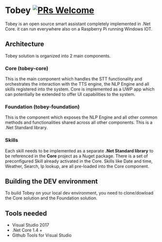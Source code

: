 # Tobey [![PRs Welcome](https://img.shields.io/badge/PRs-welcome-brightgreen.svg?style=flat-square)](http://makeapullrequest.com)

Tobey is an open source smart assistant completely implemented in .Net Core. it can run everywhere also on a Raspberry Pi running Windows IOT.

## Architecture

Tobey solution is organized into 2 main components.

### **Core (tobey-core)**
This is the main component which handles the STT functionality and orchestrates the interaction with the TTS engine, the NLP Engine and all skills registered into the system. Core is implemented as a UWP app which can potentially be extended to offer UI capabilities to the system.

### **Foundation (tobey-foundation)**
This is the component which exposes the NLP Engine and all other common methods and functionalities shared across all other components. This is a .Net Standard library. 

### Skills
Each skill needs to be implemented as a separate **.Net Standard library** to be referenced in the **Core** project as a Nuget package.
There is a set of preconfigured Skill already activated in the Core. Skills like Date and time, Weather, Search, Ip lookup, are all pre-loaded into the Core component.

## Building the DEV environment

To build Tobey on your local dev environment, you need to clone/dowload the Core solution and the Foundation solution. 

## Tools needed

- Visual Studio 2017
- .Net Core 1.4 +
- Github Tools for Visual Studio



